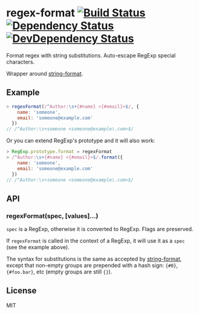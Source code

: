 # regex-format [![Build Status][travis-badge]][travis] [![Dependency Status][david-badge]][david] [![DevDependency Status][david-dev-badge]][david-dev]

[travis-badge]: https://travis-ci.org/eush77/regex-format.svg
[travis]: https://travis-ci.org/eush77/regex-format
[david-badge]: https://david-dm.org/eush77/regex-format.png
[david]: https://david-dm.org/eush77/regex-format
[david-dev-badge]: https://david-dm.org/eush77/regex-format/dev-status.png
[david-dev]: https://david-dm.org/eush77/regex-format#info=devDependencies

Format regex with string substitutions. Auto-escape RegExp special characters.

Wrapper around [string-format](https://www.npmjs.org/package/string-format).

## Example

```js
> regexFormat(/^Author:\s+{#name} <{#email}>$/, {
    name: 'someone',
    email: 'someone@example.com'
  })
// /^Author:\s+someone <someone@example\.com>$/
```

Or you can extend RegExp's prototype and it will also work:

```js
> RegExp.prototype.format = regexFormat
> /^Author:\s+{#name} <{#email}>$/.format({
    name: 'someone',
    email: 'someone@example.com'
  })
// /^Author:\s+someone <someone@example\.com>$/
```

## API

### regexFormat(spec, [values]...)

`spec` is a RegExp, otherwise it is converted to RegExp. Flags are preserved.

If `regexFormat` is called in the context of a RegExp, it will use it as a `spec` (see the example above).

The syntax for substitutions is the same as accepted by [string-format](https://www.npmjs.org/package/string-format), except that non-empty groups are prepended with a hash sign: `{#0}`, `{#foo.bar}`, etc (empty groups are still `{}`).

## License

MIT